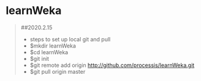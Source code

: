 # learnWeka

>##2020.2.15
>- steps to set up local git and pull
>- $mkdir learnWeka
>- $cd learnWeka
>- $git init
>- $git remote add origin http://github.com/processis/learnWeka.git
>- $git pull origin master
